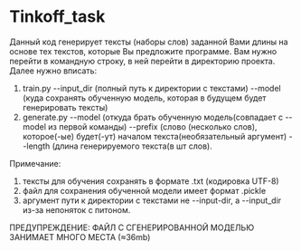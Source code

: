 # Tinkoff_task
Данный код генерирует тексты (наборы слов) заданной Вами длины на основе тех текстов, которые Вы предложите программе. Вам нужно перейти в командную строку, в ней перейти в директорию проекта.
Далее нужно вписать:
1. train.py --input_dir (полный путь к директории с текстами) --model (куда сохранять обученную модель, которая в будущем будет генерировать тексты)
2. generate.py --model (откуда брать обученную модель(совпадает с --model из первой команды) --prefix (слово (несколько слов), которое(-ые) будет(-ут) началом текста(необязательный аргумент) --length (длина генерируемого текста(в шт слов).

Примечание: 
1. тексты для обучения сохранять в формате .txt (кодировка UTF-8)
2. файл для сохранения обученной модели имеет формат .pickle
3. аргумент пути к директории с текстами не --input-dir, а --input_dir из-за непоняток с питоном.

ПРЕДУПРЕЖДЕНИЕ:
ФАЙЛ С СГЕНЕРИРОВАННОЙ МОДЕЛЬЮ ЗАНИМАЕТ МНОГО МЕСТА (≈36mb)
